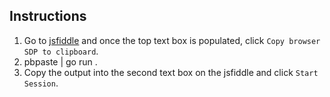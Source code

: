 ## Instructions

1. Go to [jsfiddle](https://jsfiddle.net/s179hacu/) and once the top text box is populated, click `Copy browser SDP to clipboard`.
2. pbpaste | go run .
3. Copy the output into the second text box on the jsfiddle and click `Start Session`.

